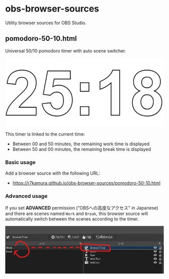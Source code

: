 # obs-browser-sources

Utility browser sources for OBS Studio.

## pomodoro-50-10.html

Universal 50/10 pomodoro timer with auto scene switcher.

![](images/pomodoro.png)

This timer is linked to the current time:

- Between 00 and 50 minutes, the remaining work time is displayed
- Between 50 and 00 minutes, the remaining break time is displayed

### Basic usage

Add a browser source with the following URL:

- https://r7kamura.github.io/obs-browser-sources/pomodoro-50-10.html

### Advanced usage

If you set **ADVANCED** permission ("OBSへの高度なアクセス" in Japanese) and there are scenes named `Work` and `Break`,
this browser source will automatically switch between the scenes according to the timer.

![](images/obs.png)
